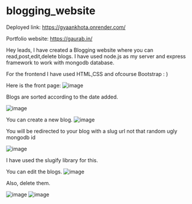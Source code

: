 # blogging_website

Deployed link: https://gyaankhota.onrender.com/

Portfolio website: https://gaurab.in/


Hey leads, I have created a Blogging website where you can read,post,edit,delete blogs.
I have used node.js as my server and express framework to work with mongodb database.

For the frontend I have used HTML,CSS and ofcourse Bootstrap : )

Here is the front page:
![image](https://user-images.githubusercontent.com/93596846/228004562-77451bdf-d509-4843-9a2f-cd86b2aed561.png)



Blogs are sorted according to the date added.

![image](https://user-images.githubusercontent.com/93596846/228004585-baf378d2-577e-4ee6-adbd-073567cd6174.png)

You can create a new blog.
![image](https://user-images.githubusercontent.com/93596846/228004635-3bd05ed0-5248-4d9e-b588-57b2b26d9200.png)



You will be redirected to your blog with a slug url not that random ugly mongodb id

![image](https://user-images.githubusercontent.com/93596846/228004694-21e60e21-1ac1-43f6-aff3-43cfa15bcb53.png)


I have used the slugify library for this.

You can edit the blogs.
![image](https://user-images.githubusercontent.com/93596846/228004732-174e3c0b-5e8b-4840-8e81-dbc414beaba9.png)

Also, delete them.

![image](https://user-images.githubusercontent.com/93596846/228004769-2425c80e-510c-4364-be46-1b998d85c478.png)
![image](https://user-images.githubusercontent.com/93596846/228004788-8557a51f-4d8a-43b7-882c-4f2b19d4f905.png)




